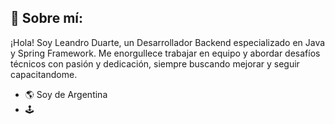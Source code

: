 ## 👋 Sobre mí:
¡Hola! Soy Leandro Duarte, un Desarrollador Backend especializado en Java y Spring Framework. Me enorgullece trabajar en equipo y abordar desafíos técnicos con pasión y dedicación, siempre buscando mejorar y seguir capacitandome.

- 🌎 Soy de Argentina
- 🕹
